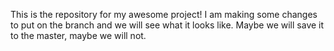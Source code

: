 This is the repository for my awesome project!
I am making some changes to put on the branch and we will see what it looks like. Maybe we will save it to the master, maybe we will not.
